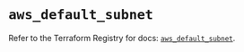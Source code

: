 # `aws_default_subnet`

Refer to the Terraform Registry for docs: [`aws_default_subnet`](https://registry.terraform.io/providers/hashicorp/aws/6.14.0/docs/resources/default_subnet).
